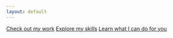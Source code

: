 ```yaml
---
layout: default
---
```


<section>
  <a class="button" href="/work/">Check out my work</a>
  <a class="button" href="/skills/">Explore my skills</a>
  <a class="button recommend" href="/services/">Learn what I can do for you</a>
</section>
